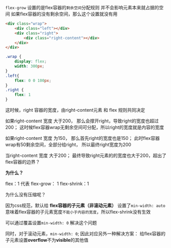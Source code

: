 
`flex-grow`
设置的是flex容器的`剩余空间`分配规则
并不会影响元素本来就占据的空间
如果flex容器的没有剩余空间，那么这个设置就没有用

```html
<div class="wrap">
	<div class="left"></div>
	<div class="right">
		<div class="right-content"></div>
	</div>
</div>
```

```css
.wrap {
	display: flex;
	width: 300px;
}
.left{
	flex: 0 0 100px;
}
.right {
	flex: 1
}
```

这时候，right 容器的宽度，由right-content元素 和 flex 规则共同决定

如果right-content 宽度 大于200， 那么会撑开right，导致right的宽度也超过200；
这时候flex容器wrap无剩余空间可分配，所以right的宽度就是内容的宽度

如果right-content 宽度 为150， 那么首先right的宽度也是150；
此时flex容器wrap有50剩余空间，全部分给right，
所以最终right宽度为200



当right-content 宽度 大于200； 最终导致right元素的的宽度也大于200，超出了flex容器的边界？

**为什么？**

flex：1 代表 
flex-grow： 1 
flex-shrink：1

为什么没有压缩呢？


因为css规范，默认给 **flex容器的子元素（非滚动元素）** 设置了`min-width: auto`
意味着flex容器的子元素宽度`不能小于内容的宽度`，所以flex-shrink没有生效

可以通过覆盖设置`min-width: 0` 解决这个问题

同时，对于滚动元素，`min-width: 0`;  因此对应另外一种解决方案：
给flex容器的子元素设置**overflow**不为**visible**的其他值